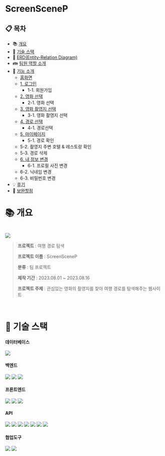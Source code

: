 # ScreenSceneP

## :clipboard: 목차

- :books: <a href="#outline">개요</a>
- :wrench: <a href="#tech">기술 스택</a>
- :scroll: <a href="#erd">ERD(Entity-Relation Diagram)</a>
- :family: <a href="#team">팀원 역할 소개</a>
- :bookmark_tabs: <a href="#function">기능 소개</a>
  - <a href="#fun0">홈화면
  - <a href="#fun1">1.&nbsp;로그인</a>
  	- 1-1. 회원가입
  - <a href="#fun2">2.&nbsp;영화 선택</a>
   	- 2-1. 영화 선택
  - <a href="#fun3">3.&nbsp;영화 촬영지 선택</a>
   	- 3-1. 영화 촬영지 선택
  - <a href="#fun4">4.&nbsp;경로 선택</a>
  	- 4-1. 경로선택
  - <a href="#fun5">5.&nbsp;마이페이지</a>
	- 5-1. 경로 확인
  - 5-2. 촬영지 주변 호텔 & 레스토랑 확인
  - 5-3. 경로 삭제
  - <a href="#fun6">6.&nbsp;내 정보 변경</a>
	- 6-1. 프로필 사진 변경
  - 6-2. 닉네임 변경
  - 6-3. 비밀번호 변경
- :bulb: <a href="#result">후기</a>
- :mag_right: <a href="#fullfill">보완할점</a>

# :books: <a name="outline">개요</a>
<br/>
<img src="https://github.com/Psh230412/FirstWeb/assets/134483516/d47f4916-dc44-4d24-ad16-1a850bb14f0a"/>

> **프로젝트** : 여행 경로 탐색
>
> **프로젝트 이름** : ScreenSceneP
>
> **분류** : 팀 프로젝트
>
> **제작 기간** : 2023.08.01 ~ 2023.08.16
>
> **프로젝트 주제** : 관심있는 영화의 촬영지를 찾아 여행 경로를 탐색해주는 웹사이트

<br/>

# :wrench: <a name="tech">기술 스택</a>

<h4>데이터베이스</h4>
<div align="left">
   <img src="https://img.shields.io/badge/mysql-4479A1?style=for-the-badge&logo=mysql&logoColor=white" />
</div> 
<h4>백엔드</h4>
<div align="left">
    <img src="https://img.shields.io/badge/JAVA-007396?style=for-the-badge&logo=Java&logoColor=white"/>
    <img src="https://img.shields.io/badge/Tomcat-F8DC75?style=for-the-badge&logo=apachetomcat&logoColor=white"/>
    <img src="https://img.shields.io/badge/Maven-C71A36?style=for-the-badge&logo=apachemaven&logoColor=white"/>
</div>
</div> 
<h4>프론트엔드</h4>
<div align="left">
   <img src="https://img.shields.io/badge/HTML5-E34F26?style=for-the-badge&logo=HTML5&logoColor=white"/>
   <img src="https://img.shields.io/badge/CSS-1572B6?style=for-the-badge&logo=CSS3&logoColor=white"/>
   <img src="https://img.shields.io/badge/JAVASCRIPT-F7DF1E?style=for-the-badge&logo=javascript&logoColor=white"/>
</div>
<h4>API</h4>
<div align="left">
   <img src="https://img.shields.io/badge/Google%20Maps-4285F4?style=for-the-badge&logo=googlemaps&logoColor=white" />
   <img src="https://img.shields.io/badge/JSON-000000?style=for-the-badge&logo=json&logoColor=white" />
   <img src="https://img.shields.io/badge/GEOCODING-00874D?style=for-the-badge&logo=geocaching&logoColor=white" />
	<img src="https://img.shields.io/badge/maildotru-005FF9?style=for-the-badge&logo=geocaching&logoColor=white" />
 <img src="https://img.shields.io/badge/jsoup-0085F9?style=for-the-badge&logo=maildotru&logoColor=white" />
  <img src="https://img.shields.io/badge/SLF4J-0647F9?style=for-the-badge&logo=maildotru&logoColor=white" />
   <img src="https://img.shields.io/badge/commons%20fileupload-005FF9?style=for-the-badge&logo=maildotru&logoColor=white" />
	
</div>
<h4>협업도구</h4>
<div align="left">
   <img src="https://img.shields.io/badge/GitHub-181717?style=for-the-badge&logo=GitHub&logoColor=white" />
   <img src="https://img.shields.io/badge/FIGMA-F24E1E?style=for-the-badge&logo=figma&logoColor=white" />
</div>
